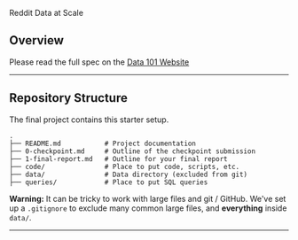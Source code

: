 Reddit Data at Scale
## Overview

Please read the full spec on the [Data 101 Website](https://data101.org/fa24/assignments/final-project/)

---

## Repository Structure

The final project contains this starter setup. 

```
.
├── README.md           # Project documentation
├── 0-checkpoint.md     # Outline of the checkpoint submission
├── 1-final-report.md   # Outline for your final report
├── code/               # Place to put code, scripts, etc.
├── data/               # Data directory (excluded from git)
├── queries/            # Place to put SQL queries
```

**Warning:** It can be tricky to work with large files and git / GitHub. We've set up a `.gitignore` to exclude many common large files, and **everything** inside `data/`.

---
